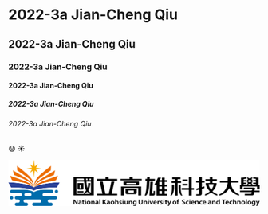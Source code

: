 # 2022-3a Jian-Cheng Qiu
## 2022-3a Jian-Cheng Qiu
### 2022-3a Jian-Cheng Qiu
#### 2022-3a Jian-Cheng Qiu
##### 2022-3a Jian-Cheng Qiu
###### 2022-3a Jian-Cheng Qiu

😧 ☀️

![nkust](nkust.png "nkust")
